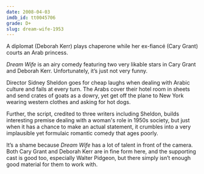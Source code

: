 ```yaml
---
date: 2008-04-03
imdb_id: tt0045706
grade: D+
slug: dream-wife-1953
---
```


A diplomat (Deborah Kerr) plays chaperone while her ex-fiancé (Cary Grant) courts an Arab princess.

_Dream Wife_ is an airy comedy featuring two very likable stars in Cary Grant and Deborah Kerr. Unfortunately, it’s just not very funny.

Director Sidney Sheldon goes for cheap laughs when dealing with Arabic culture and fails at every turn. The Arabs cover their hotel room in sheets and send crates of goats as a dowry, yet get off the plane to New York wearing western clothes and asking for hot dogs.

Further, the script, credited to three writers including Sheldon, builds interesting premise dealing with a woman's role in 1950s society, but just when it has a chance to make an actual statement, it crumbles into a very implausible yet formulaic romantic comedy that ages poorly.

It’s a shame because _Dream Wife_ has a lot of talent in front of the camera. Both Cary Grant and Deborah Kerr are in fine form here, and the supporting cast is good too, especially Walter Pidgeon, but there simply isn’t enough good material for them to work with.
